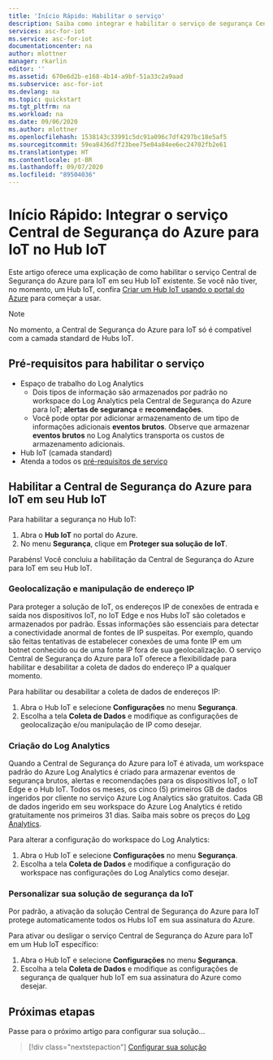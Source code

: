 ```yaml
---
title: 'Início Rápido: Habilitar o serviço'
description: Saiba como integrar e habilitar o serviço de segurança Central de Segurança do Azure para IoT no Hub IoT do Azure.
services: asc-for-iot
ms.service: asc-for-iot
documentationcenter: na
author: mlottner
manager: rkarlin
editor: ''
ms.assetid: 670e6d2b-e168-4b14-a9bf-51a33c2a9aad
ms.subservice: asc-for-iot
ms.devlang: na
ms.topic: quickstart
ms.tgt_pltfrm: na
ms.workload: na
ms.date: 09/06/2020
ms.author: mlottner
ms.openlocfilehash: 1538143c33991c5dc91a096c7df4297bc18e5af5
ms.sourcegitcommit: 59ea8436d7f23bee75e04a84ee6ec24702fb2e61
ms.translationtype: HT
ms.contentlocale: pt-BR
ms.lasthandoff: 09/07/2020
ms.locfileid: "89504036"
---
```

# <a name="quickstart-onboard-azure-security-center-for-iot-service-in-iot-hub"></a>Início Rápido: Integrar o serviço Central de Segurança do Azure para IoT no Hub IoT

Este artigo oferece uma explicação de como habilitar o serviço Central de Segurança do Azure para IoT em seu Hub IoT existente. Se você não tiver, no momento, um Hub IoT, confira [Criar um Hub IoT usando o portal do Azure](https://docs.microsoft.com/azure/iot-hub/iot-hub-create-through-portal) para começar a usar.

> [!NOTE]
> No momento, a Central de Segurança do Azure para IoT só é compatível com a camada standard de Hubs IoT.

## <a name="prerequisites-for-enabling-the-service"></a>Pré-requisitos para habilitar o serviço

- Espaço de trabalho do Log Analytics
  - Dois tipos de informação são armazenados por padrão no workspace do Log Analytics pela Central de Segurança do Azure para IoT; **alertas de segurança** e **recomendações**.
  - Você pode optar por adicionar armazenamento de um tipo de informações adicionais **eventos brutos**. Observe que armazenar **eventos brutos** no Log Analytics transporta os custos de armazenamento adicionais.
- Hub IoT (camada standard)
- Atenda a todos os [pré-requisitos de serviço](service-prerequisites.md)

## <a name="enable-azure-security-center-for-iot-on-your-iot-hub"></a>Habilitar a Central de Segurança do Azure para IoT em seu Hub IoT

Para habilitar a segurança no Hub IoT:

1. Abra o **Hub IoT** no portal do Azure.
1. No menu **Segurança**, clique em **Proteger sua solução de IoT**.

Parabéns! Você concluiu a habilitação da Central de Segurança do Azure para IoT em seu Hub IoT.

### <a name="geolocation-and-ip-address-handling"></a>Geolocalização e manipulação de endereço IP

Para proteger a solução de IoT, os endereços IP de conexões de entrada e saída nos dispositivos IoT, no IoT Edge e nos Hubs IoT são coletados e armazenados por padrão. Essas informações são essenciais para detectar a conectividade anormal de fontes de IP suspeitas. Por exemplo, quando são feitas tentativas de estabelecer conexões de uma fonte IP em um botnet conhecido ou de uma fonte IP fora de sua geolocalização. O serviço Central de Segurança do Azure para IoT oferece a flexibilidade para habilitar e desabilitar a coleta de dados do endereço IP a qualquer momento.

Para habilitar ou desabilitar a coleta de dados de endereços IP:

1. Abra o Hub IoT e selecione **Configurações** no menu **Segurança**.
1. Escolha a tela **Coleta de Dados** e modifique as configurações de geolocalização e/ou manipulação de IP como desejar.

### <a name="log-analytics-creation"></a>Criação do Log Analytics

Quando a Central de Segurança do Azure para IoT é ativada, um workspace padrão do Azure Log Analytics é criado para armazenar eventos de segurança brutos, alertas e recomendações para os dispositivos IoT, o IoT Edge e o Hub IoT. Todos os meses, os cinco (5) primeiros GB de dados ingeridos por cliente no serviço Azure Log Analytics são gratuitos. Cada GB de dados ingerido em seu workspace do Azure Log Analytics é retido gratuitamente nos primeiros 31 dias. Saiba mais sobre os preços do [Log Analytics](https://azure.microsoft.com/pricing/details/monitor/).

Para alterar a configuração do workspace do Log Analytics:

1. Abra o Hub IoT e selecione **Configurações** no menu **Segurança**.
1. Escolha a tela **Coleta de Dados** e modifique a configuração do workspace nas configurações do Log Analytics como desejar.

### <a name="customize-your-iot-security-solution"></a>Personalizar sua solução de segurança da IoT

Por padrão, a ativação da solução Central de Segurança do Azure para IoT protege automaticamente todos os Hubs IoT em sua assinatura do Azure.

Para ativar ou desligar o serviço Central de Segurança do Azure para IoT em um Hub IoT específico:

1. Abra o Hub IoT e selecione **Configurações** no menu **Segurança**.
1. Escolha a tela **Coleta de Dados** e modifique as configurações de segurança de qualquer hub IoT em sua assinatura do Azure como desejar.

## <a name="next-steps"></a>Próximas etapas

Passe para o próximo artigo para configurar sua solução...

> [!div class="nextstepaction"]
> [Configurar sua solução](quickstart-configure-your-solution.md)
